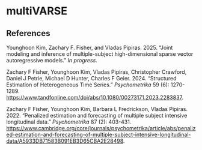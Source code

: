 # multiVARSE


## References

<div id="ref-multivarse">

Younghoon Kim, Zachary F. Fisher, and Vladas Pipiras. 2025.
“Joint modeling and inference of multiple-subject high-dimensional sparse vector autoregressive models.” *In progress*.

<div id="ref-multivar2">

Zachary F Fisher, Younghoon Kim, Vladas Pipiras, Christopher Crawford, Daniel J Petrie, Michael D Hunter, Charles F Geier. 2024.
“Structured Estimation of Heterogeneous Time Series.” *Psychometrika* 59 (6): 1270-1289.
<https://www.tandfonline.com/doi/abs/10.1080/00273171.2023.2283837>.

<div id="ref-multivar1">

Zachary F Fisher, Younghoon Kim, Barbara L Fredrickson, Vladas Pipiras. 2022.
“Penalized estimation and forecasting of multiple subject intensive longitudinal data.” *Psychometrika* 87 (2): 403-431.
<https://www.cambridge.org/core/journals/psychometrika/article/abs/penalized-estimation-and-forecasting-of-multiple-subject-intensive-longitudinal-data/A5933DB71583B091EB3D65CBA2E28498>.

